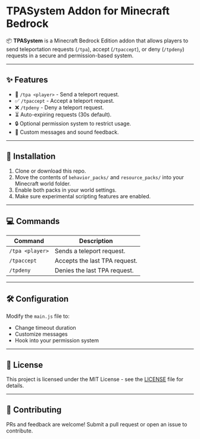 # TPASystem Addon for Minecraft Bedrock

📦 **TPASystem** is a Minecraft Bedrock Edition addon that allows players to send teleportation requests (`/tpa`), accept (`/tpaccept`), or deny (`/tpdeny`) requests in a secure and permission-based system.

---

## ✨ Features

- 🔁 `/tpa <player>` - Send a teleport request.
- ✅ `/tpaccept` - Accept a teleport request.
- ❌ `/tpdeny` - Deny a teleport request.
- ⏳ Auto-expiring requests (30s default).
- 🔒 Optional permission system to restrict usage.
- 💬 Custom messages and sound feedback.

---

## 🧱 Installation

1. Clone or download this repo.
2. Move the contents of `behavior_packs/` and `resource_packs/` into your Minecraft world folder.
3. Enable both packs in your world settings.
4. Make sure experimental scripting features are enabled.

---

## 💻 Commands

| Command        | Description                  |
|----------------|------------------------------|
| `/tpa <player>` | Sends a teleport request.     |
| `/tpaccept`     | Accepts the last TPA request. |
| `/tpdeny`       | Denies the last TPA request.  |

---

## 🛠 Configuration

Modify the `main.js` file to:
- Change timeout duration
- Customize messages
- Hook into your permission system

---

## 📜 License

This project is licensed under the MIT License - see the [LICENSE](LICENSE) file for details.

---

## 🤝 Contributing

PRs and feedback are welcome! Submit a pull request or open an issue to contribute.
